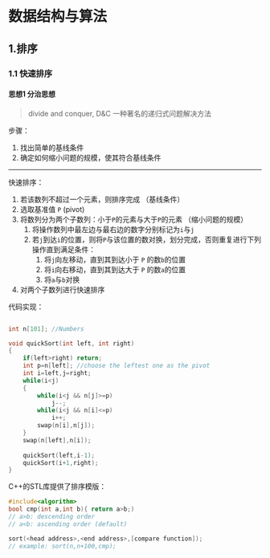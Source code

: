 # 数据结构与算法

## 1.排序

### 1.1 快速排序

#### 思想1 分治思想

> divide and conquer, D&C
> 一种著名的递归式问题解决方法

步骤：  
1. 找出简单的基线条件
2. 确定如何缩小问题的规模，使其符合基线条件

---

快速排序：  
1. 若该数列不超过一个元素，则排序完成 （基线条件）
2. 选取基准值 `P` (pivot)
3. 将数列分为两个子数列：小于`P`的元素与大于`P`的元素 （缩小问题的规模）
	1. 将操作数列中最左边与最右边的数字分别标记为`i`与`j`
	2. 若`j`到达`i`的位置，则将`P`与该位置的数对换，划分完成，否则重复进行下列操作直到满足条件：
		1. 将`j`向左移动，直到其到达小于 `P` 的数`b`的位置
		2. 将`i`向右移动，直到其到达大于 `P` 的数`a`的位置
		3. 将`a`与`b`对换
4. 对两个子数列进行快速排序


代码实现：
```cpp

int n[101]; //Numbers

void quickSort(int left, int right)
{
	if(left>right) return;
	int p=n[left]; //choose the leftest one as the pivot
	int i=left,j=right;
	while(i<j)
	{
		while(i<j && n[j]>=p)
			j--;
		while(i<j && n[i]<=p)
			i++;
		swap(n[i],n[j]);
	}
	swap(n[left],n[i]);
	
	quickSort(left,i-1);
	quickSort(i+1,right);
}

```

C++的STL库提供了排序模版：
 
```cpp
#include<algorithm>
bool cmp(int a,int b){ return a>b;)
// a>b: descending order
// a<b: ascending order (default)

sort(<head address>,<end address>,[compare function]);
// example: sort(n,n+100,cmp);
```














